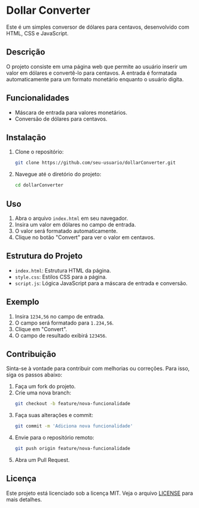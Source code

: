 # Dollar Converter

Este é um simples conversor de dólares para centavos, desenvolvido com HTML, CSS e JavaScript.

## Descrição

O projeto consiste em uma página web que permite ao usuário inserir um valor em dólares e convertê-lo para centavos. A entrada é formatada automaticamente para um formato monetário enquanto o usuário digita.

## Funcionalidades

- Máscara de entrada para valores monetários.
- Conversão de dólares para centavos.

## Instalação

1. Clone o repositório:
    ```sh
    git clone https://github.com/seu-usuario/dollarConverter.git
    ```
2. Navegue até o diretório do projeto:
    ```sh
    cd dollarConverter
    ```

## Uso

1. Abra o arquivo `index.html` em seu navegador.
2. Insira um valor em dólares no campo de entrada.
3. O valor será formatado automaticamente.
4. Clique no botão "Convert" para ver o valor em centavos.

## Estrutura do Projeto

- `index.html`: Estrutura HTML da página.
- `style.css`: Estilos CSS para a página.
- `script.js`: Lógica JavaScript para a máscara de entrada e conversão.

## Exemplo

1. Insira `1234,56` no campo de entrada.
2. O campo será formatado para `1.234,56`.
3. Clique em "Convert".
4. O campo de resultado exibirá `123456`.

## Contribuição

Sinta-se à vontade para contribuir com melhorias ou correções. Para isso, siga os passos abaixo:

1. Faça um fork do projeto.
2. Crie uma nova branch:
    ```sh
    git checkout -b feature/nova-funcionalidade
    ```
3. Faça suas alterações e commit:
    ```sh
    git commit -m 'Adiciona nova funcionalidade'
    ```
4. Envie para o repositório remoto:
    ```sh
    git push origin feature/nova-funcionalidade
    ```
5. Abra um Pull Request.

## Licença

Este projeto está licenciado sob a licença MIT. Veja o arquivo [LICENSE](LICENSE) para mais detalhes.